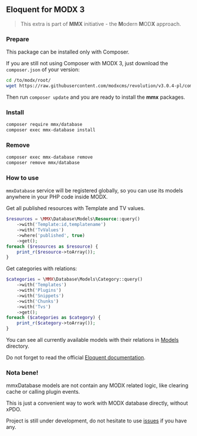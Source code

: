 Eloquent for MODX 3
---

> This extra is part of **MMX** initiative - the **M**odern **M**OD**X** approach.


### Prepare

This package can be installed only with Composer. 

If you are still not using Composer with MODX 3, just download the `composer.json` of your version:
```bash
cd /to/modx/root/
wget https://raw.githubusercontent.com/modxcms/revolution/v3.0.4-pl/composer.json
```

Then run `composer update` and you are ready to install the **mmx** packages.

### Install

```bash
composer require mmx/database
composer exec mmx-database install
```

### Remove

```bash
composer exec mmx-database remove
composer remove mmx/database
```

### How to use

`mmxDatabase` service will be registered globally, so you can use its models anywhere in your PHP code inside MODX.

Get all published resources with Template and TV values.

```php
$resources = \MMX\Database\Models\Resource::query()
    ->with('Template:id,templatename')
    ->with('TvValues')
    ->where('published', true)
    ->get();
foreach ($resources as $resource) {
    print_r($resource->toArray());
}
```

Get categories with relations:
```php
$categories = \MMX\Database\Models\Category::query()
    ->with('Templates')
    ->with('Plugins')
    ->with('Snippets')
    ->with('Chunks')
    ->with('Tvs')
    ->get();
foreach ($categories as $category) {
    print_r($category->toArray());
}
```

You can see all currently available models with their relations in [Models][1] directory.

Do not forget to read the official [Eloquent documentation][2].

### Nota bene!

mmxDatabase models are not contain any MODX related logic, like clearing cache or calling plugin events.

This is just a convenient way to work with MODX database directly, without xPDO.

Project is still under development, do not hesitate to use [issues][3] if you have any.

[1]: https://github.com/bezumkin/mmx-database/tree/main/core/src/Models
[2]: https://laravel.com/docs/10.x/eloquent
[3]: https://github.com/bezumkin/mmx-database/issues